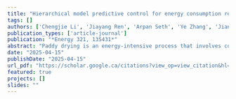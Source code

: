 ```yaml
---
title: "Hierarchical model predictive control for energy consumption regulation of industrial-scale circulation counter-flow paddy drying process"
tags: []
authors: ['Chengjie Li', 'Jiayang Ren', 'Arpan Seth', 'Ye Zhang', 'Jianjiang Huang', 'Changyou Li', 'Yankai Cao']
publication_types: ['article-journal']
publication: "*Energy 321, 135431*"
abstract: "Paddy drying is an energy-intensive process that involves complex interaction such as inertia, nonlinearity, and random disturbances. Real-time energy consumption regulation is challenging due to the interplay of these factors. This study proposes a two-level hierarchical model predictive control (MPC) strategy for industrial-scale circulation counter-flow paddy drying process. The first-level optimizer encompasses an energetic optimizer, engineered to minimize energy consumption. This optimizer integrates drying mathematical and energetic models, as well as drying and ambient data. It operates at a low frequency of once every 180 s to handle computational complexity and slow-changing ambient conditions. To handle high-frequency disturbances, a second-level MPC operates at 2.25 s intervals, relying exclusively on drying mathematical model and tracking ideal trajectory established by first-level optimizer. Experiments show that first-level optimizer reduces total energy consumption by 12.8 % compared to previous proposed static ventilation strategy. Hierarchical MPC strategy consistently achieves lower relative average deviations (0.70 %, 0.79 %, and 0.81 %) from ideal trajectory under varying disturbance fluctuation rates (±60 %, ±80 %, and ±100 % respectively). These deviations are markedly lower (by 1.58 %, 15.67 %, and 19.52 % respectively) than those observed when applying first-level optimizer under noisy conditions. These findings underscore the enhanced energy-saving and disturbance-suppression capabilities of proposed hierarchical MPC strategy."
date: "2025-04-15"
publishDate: "2025-04-15"
url_pdf: "https://scholar.google.ca/citations?view_op=view_citation&hl=zh-CN&user=M-s3mjAAAAAJ&cstart=80&citation_for_view=M-s3mjAAAAAJ:uWQEDVKXjbEC"
featured: true
projects: []
slides: ""
---
```


